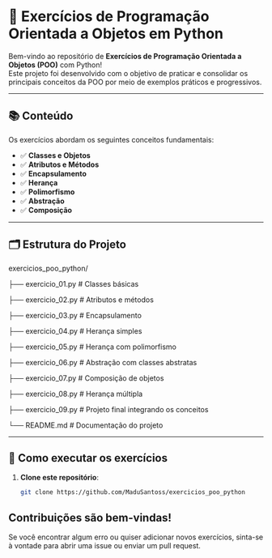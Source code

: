 # 🐍 Exercícios de Programação Orientada a Objetos em Python

Bem-vindo ao repositório de **Exercícios de Programação Orientada a Objetos (POO)** com Python!  
Este projeto foi desenvolvido com o objetivo de praticar e consolidar os principais conceitos da POO por meio de exemplos práticos e progressivos.

---

## 📚 Conteúdo

Os exercícios abordam os seguintes conceitos fundamentais:

- ✅ **Classes e Objetos**  
- ✅ **Atributos e Métodos**  
- ✅ **Encapsulamento**  
- ✅ **Herança**  
- ✅ **Polimorfismo**  
- ✅ **Abstração**  
- ✅ **Composição**  

---

## 🗂 Estrutura do Projeto

exercicios_poo_python/

├── exercicio_01.py # Classes básicas

├── exercicio_02.py # Atributos e métodos

├── exercicio_03.py # Encapsulamento

├── exercicio_04.py # Herança simples

├── exercicio_05.py # Herança com polimorfismo

├── exercicio_06.py # Abstração com classes abstratas

├── exercicio_07.py # Composição de objetos

├── exercicio_08.py # Herança múltipla

├── exercicio_09.py # Projeto final integrando os conceitos

└── README.md # Documentação do projeto


---

## 🚀 Como executar os exercícios

1. **Clone este repositório**:
   ```bash
   git clone https://github.com/MaduSantoss/exercicios_poo_python


## Contribuições são bem-vindas!

Se você encontrar algum erro ou quiser adicionar novos exercícios, sinta-se à vontade para abrir uma issue ou enviar um pull request.

  

